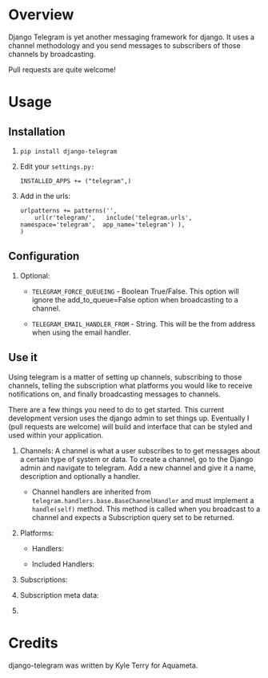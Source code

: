 Overview
========

Django Telegram is yet another messaging framework for django. It uses a channel methodology and you send messages to subscribers of those
channels by broadcasting.

Pull requests are quite welcome!


Usage
=====

## Installation ##

1. `pip install django-telegram`

2. Edit your `settings.py:`

    ```
    INSTALLED_APPS += ("telegram",)
    ```

4. Add in the urls:

    ```
    urlpatterns += patterns('',          
        url(r'telegram/',   include('telegram.urls',  namespace='telegram',  app_name='telegram') ),
    )
    ```

## Configuration ##

1. Optional:

    * `TELEGRAM_FORCE_QUEUEING` - Boolean True/False. This option will ignore the add_to_queue=False option when broadcasting to a channel.

    * `TELEGRAM_EMAIL_HANDLER_FROM` - String. This will be the from address when using the email handler.

## Use it ##

Using telegram is a matter of setting up channels, subscribing to those channels, telling the subscription what platforms you would like to
receive notifications on, and finally broadcasting messages to channels.

There are a few things you need to do to get started. This current development version uses the django admin to set things up. Eventually 
I (pull requests are welcome)  will build and interface that can be styled and used within your application.

1. Channels: A channel is what a user subscribes to to get messages about a certain type of system or data. To create a channel, go to the 
Django admin and navigate to telegram. Add a new channel and give it a name, description and optionally a handler.

    * Channel handlers are inherited 
    from `telegram.handlers.base.BaseChannelHandler` and must implement a `handle(self)` method. This method is called when you broadcast to a channel 
    and expects a Subscription query set to be returned.


2. Platforms:

    * Handlers:

    * Included Handlers:

3. Subscriptions:

4. Subscription meta data:

5. 

Credits
=======
django-telegram was written by Kyle Terry for Aquameta.
